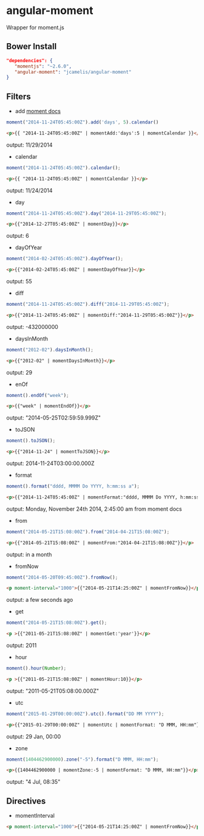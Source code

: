 angular-moment
==============

Wrapper for moment.js

Bower Install
-------------
```json
"dependencies": {
   "momentjs": "~2.6.0",
   "angular-moment": "jcamelis/angular-moment"
}
```

Filters
-------
* add [moment docs](http://momentjs.com/docs/#/manipulating/add/)
```javascript
moment("2014-11-24T05:45:00Z").add('days', 5).calendar()
```
```html
<p>{{ "2014-11-24T05:45:00Z" | momentAdd:'days':5 | momentCalendar }}</p>
```
output: 11/29/2014

* calendar
```javascript
moment("2014-11-24T05:45:00Z").calendar();
```
```html
<p>{{ "2014-11-24T05:45:00Z" | momentCalendar }}</p>
```
output: 11/24/2014

* day
```javascript
moment("2014-11-24T05:45:00Z").day("2014-11-29T05:45:00Z");
```
```html
<p>{{"2014-12-27T05:45:00Z" | momentDay}}</p>
```
output: 6

* dayOfYear
```javascript
moment("2014-02-24T05:45:00Z").dayOfYear();
```
```html
<p>{{"2014-02-24T05:45:00Z" | momentDayOfYear}}</p>
```
output: 55

* diff
```javascript
moment("2014-11-24T05:45:00Z").diff("2014-11-29T05:45:00Z");
```
```html
<p>{{"2014-11-24T05:45:00Z" | momentDiff:"2014-11-29T05:45:00Z"}}</p>
```
output: -432000000

* daysInMonth
```javascript
moment("2012-02").daysInMonth();
```
```html
<p>{{"2012-02" | momentDaysInMonth}}</p>
```
output: 29

* enOf
```javascript
moment().endOf("week");
```
```html
<p>{{"week" | momentEndOf}}</p>
```
output: "2014-05-25T02:59:59.999Z"

* toJSON
```javascript
moment().toJSON();
```
```html
<p>{{"2014-11-24" | momentToJSON}}</p>
```
output: 2014-11-24T03:00:00.000Z

* format
```javascript
moment().format("dddd, MMMM Do YYYY, h:mm:ss a");
```
```html
<p>{{"2014-11-24T05:45:00Z" | momentFormat:"dddd, MMMM Do YYYY, h:mm:ss a"}}</p>
```
output: Monday, November 24th 2014, 2:45:00 am
from moment docs

* from
```javascript
moment("2014-05-21T15:08:00Z").from("2014-04-21T15:08:00Z");
```
```html
<p>{{"2014-05-21T15:08:00Z" | momentFrom:"2014-04-21T15:08:00Z"}}</p>
```
output: in a month

* fromNow
```javascript
moment("2014-05-20T09:45:00Z").fromNow();
```
```html
<p moment-interval="1000">{{"2014-05-21T14:25:00Z" | momentFromNow}}</p>
```
output: a few seconds ago

* get
```javascript
moment("2014-05-21T15:08:00Z").get();
```
```html
<p >{{"2011-05-21T15:08:00Z" | momentGet:'year'}}</p>
```
output: 2011

* hour
```javascript
moment().hour(Number);
```
```html
<p >{{"2011-05-21T15:08:00Z" | momentHour:10}}</p>
```
output: "2011-05-21T05:08:00.000Z"

* utc
```javascript
moment("2015-01-29T00:00:00Z").utc().format("DD MM YYYY");
```
```html
<p>{{"2015-01-29T00:00:00Z" | momentUtc | momentFormat: "D MMM, HH:mm"}}</p>
```
output: 29 Jan, 00:00
    
* zone
```javascript
moment(1404462900000).zone("-5").format("D MMM, HH:mm");
```
```html
<p>{{1404462900000 | momentZone:-5 | momentFormat: "D MMM, HH:mm"}}</p>
```
output: "4 Jul, 08:35"

Directives
----------

* momentInterval

```html
<p moment-interval="1000">{{"2014-05-21T14:25:00Z" | momentFromNow}}</p>
```